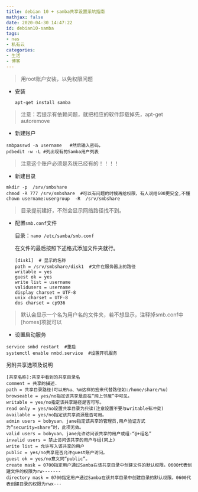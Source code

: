 ```yaml
---
title: debian 10 + samba共享设置采坑指南
mathjax: false
date: 2020-04-30 14:47:22
id: debian10-samba
tags:
- nas
- 私有云
categories:
- 生活
- 博客
---
```


> 用root账户安装，以免权限问题

- 安装

  ```
  apt-get install samba
  ```

> 注意：若提示有依赖问题，就把相应的软件卸载掉先，apt-get autoremove 

<!---more--->

- 新建账户

```
smbpasswd -a username   #然后输入密码，
pdbedit -w -L #列出现有的Samba用户列表
```

> 注意这个账户必须是系统已经有的！！！！

- 新建目录

```
mkdir -p  /srv/smbshare
chmod -R 777 /srv/smbshare  #可以有问题的时候再给权限，有人说给600更安全,不懂
chown username:usergroup  -R  /srv/smbshare 
```

> 目录提前建好，不然会显示网络路径找不到。

- 配置`smb.conf`文件

  目录：`nano /etc/samba/smb.conf`

  在文件的最后按照下述格式添加文件夹就行。

  ```
  [disk1]  # 显示的名称
  path = /srv/smbshare/disk1  #文件在服务器上的路径
  writable = yes
  guest ok = yes
  write list = username
  validusers = username
  display charset = UTF-8
  unix charset = UTF-8
  dos charset = cp936
  ```

> 默认会显示一个名为用户名的文件夹，若不想显示，注释掉smb.conf中[homes]项就可以

- 设置启动服务

```
service smbd restart  #重启 
systemctl enable nmbd.service  #设置开机服务
```

另附共享选项及说明

```
[共享名称]:共享中看到的共享目录名
comment = 共享的描述. 
path = 共享目录路径(可以用%u、%m这样的宏来代替路径如:/home/share/%u) 
browseable = yes/no指定该共享是否在“网上邻居”中可见。
writable = yes/no指定该共享路径是否可写。
read only = yes/no设置共享目录为只读(注意设置不要与writable有冲突) 
available = yes/no指定该共享资源是否可用。
admin users = bobyuan，jane指定该共享的管理员,用户验证方式为“security=share”时，此项无效。 
valid users = bobyuan，jane允许访问该共享的用户或组-“@+组名” 
invalid users = 禁止访问该共享的用户与组(同上) 
write list = 允许写入该共享的用户
public = yes/no共享是否允许guest账户访问。 
guest ok = yes/no意义同“public”。
create mask = 0700指定用户通过Samba在该共享目录中创建文件的默认权限。0600代表创建文件的权限为rw-------
directory mask = 0700指定用户通过Samba在该共享目录中创建目录的默认权限。0600代表创建目录的权限为rwx---
```



